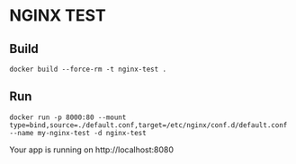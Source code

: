 # NGINX TEST

## Build

<code>docker build --force-rm -t nginx-test .</code>

## Run

<code>docker run -p 8000:80 --mount type=bind,source=./default.conf,target=/etc/nginx/conf.d/default.conf --name my-nginx-test -d nginx-test</code>

Your app is running on http://localhost:8080